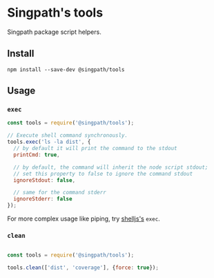 # Singpath's tools

Singpath package script helpers.

## Install

```shell
npm install --save-dev @singpath/tools
```


## Usage

### `exec`

```js
const tools = require('@singpath/tools');

// Execute shell command synchronously.
tools.exec('ls -la dist', {
  // by default it will print the command to the stdout
  printCmd: true,

  // by default, the command will inherit the node script stdout;
  // set this property to false to ignore the command stdout
  ignoreStdout: false,

  // same for the command stderr
  ignoreStderr: false
});
```

For more complex usage like piping, try [shelljs's](http://documentup.com/shelljs/shelljs)
`exec`.


### `clean`

```js

const tools = require('@singpath/tools');

tools.clean(['dist', 'coverage'], {force: true});
```
